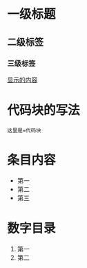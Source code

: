 
#  一级标题
## 二级标签
### 三级标签 
[显示的内容](链接)


# 代码块的写法
```
这里是=代码块

```

# 条目内容
* 第一
* 第二
* 第三

# 数字目录
1. 第一
2. 第二

